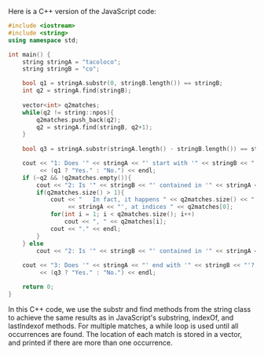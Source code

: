 Here is a C++ version of the JavaScript code:

```c++
#include <iostream>
#include <string>
using namespace std;

int main() {
    string stringA = "tacoloco";
    string stringB = "co";

    bool q1 = stringA.substr(0, stringB.length()) == stringB;
    int q2 = stringA.find(stringB);
    
    vector<int> q2matches;
    while(q2 != string::npos){
        q2matches.push_back(q2);
        q2 = stringA.find(stringB, q2+1);
    }
    
    bool q3 = stringA.substr(stringA.length() - stringB.length()) == stringB;

    cout << "1: Does '" << stringA << "' start with '" << stringB << "'? " 
         << (q1 ? "Yes." : "No.") << endl;
    if (~q2 && !q2matches.empty()){
        cout << "2: Is '" << stringB << "' contained in '" << stringA << "'? Yes, at index " << q2 << ".\n";
        if(q2matches.size() > 1){
            cout << "   In fact, it happens " << q2matches.size() << " times within '" 
                 << stringA << "', at indices " << q2matches[0];
            for(int i = 1; i < q2matches.size(); i++)
                cout << ", " << q2matches[i];
            cout << "." << endl;
        }
    } else
        cout << "2: Is '" << stringB << "' contained in '" << stringA << "'? No." << endl;
    
    cout << "3: Does '" << stringA << "' end with '" << stringB << "'? "
         << (q3 ? "Yes." : "No.") << endl;

    return 0;
}
```
In this C++ code, we use the substr and find methods from the string class to achieve the same results as in JavaScript's substring, indexOf, and lastIndexof methods. For multiple matches, a while loop is used until all occurrences are found. The location of each match is stored in a vector, and printed if there are more than one occurrence.
